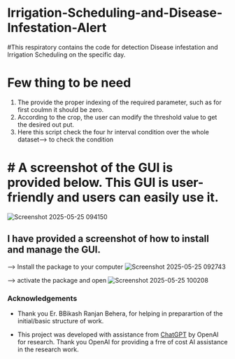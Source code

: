 # Irrigation-Scheduling-and-Disease-Infestation-Alert
#This respiratory contains the code for detection Disease infestation and Irrigation Scheduling on the specific day.
# Few thing to be need
1. The provide the proper indexing of the required parameter, such as for first coulmn it should be zero. 
2. According to the crop, the user can modify the threshold value to get the desired out put.
3. Here this script check the four hr interval condition over the whole dataset--> to check the condition

# # A screenshot of the GUI is provided below. This GUI is user-friendly and users can easily use it.
![Screenshot 2025-05-25 094150](https://github.com/user-attachments/assets/e870d37d-e5c8-45a6-a20e-0081d1f67caa)

## I have provided a screenshot of how to install and manage the GUI.
--> Install the package to your computer
![Screenshot 2025-05-25 092743](https://github.com/user-attachments/assets/42bd49c4-6e4b-493f-aa8a-177bba6bc0d1)

--> activate the package and open 
![Screenshot 2025-05-25 100208](https://github.com/user-attachments/assets/bc27d2f2-d424-42be-8a67-77cc0a9e9f16)



### Acknowledgements
- Thank you Er. BBikash Ranjan Behera, for helping in preparartion of the initial/basic structure of work.

- This project was developed with assistance from [ChatGPT](https://openai.com/chatgpt) by OpenAI for research. Thank you OpenAI for providing a frre of cost AI assistance  in the research work.


